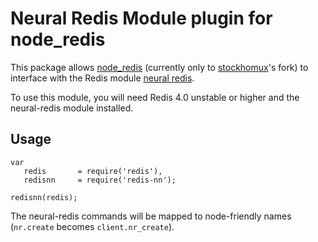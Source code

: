 # Neural Redis Module plugin for node_redis

This package allows [node_redis](https://github.com/stockholmux/node_redis) (currently only to [stockhomux](https://github.com/stockholmux/node_redis)'s fork) to interface with the Redis module [neural redis](https://github.com/antirez/neural-redis).

To use this module, you will need Redis 4.0 unstable or higher and the neural-redis module installed.

## Usage

```
var
   redis       = require('redis'),
   redisnn     = require('redis-nn');

redisnn(redis);
```

The neural-redis commands will be mapped to node-friendly names (`nr.create` becomes `client.nr_create`).
